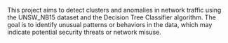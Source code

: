 This project aims to detect clusters and anomalies in network traffic using the UNSW_NB15 dataset and the Decision Tree Classifier algorithm.
The goal is to identify unusual patterns or behaviors in the data, which may indicate potential security threats or network misuse.
